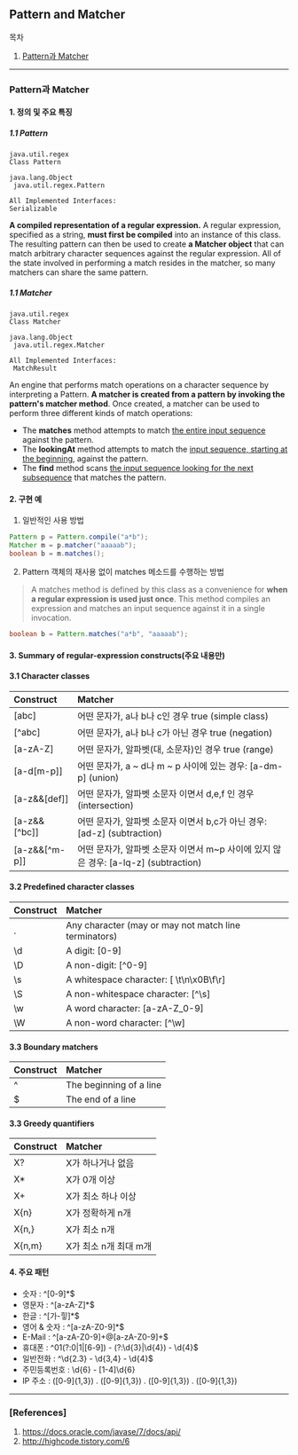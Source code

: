 ## Pattern and Matcher

목차

1. [Pattern과 Matcher](#pattern과-matcher)

* * *

### Pattern과 Matcher

#### 1. 정의 및 주요 특징

##### 1.1 Pattern

```
java.util.regex
Class Pattern

java.lang.Object
 java.util.regex.Pattern

All Implemented Interfaces:
Serializable
```

**A compiled representation of a regular expression.**
A regular expression, specified as a string, **must first be compiled** into an instance of this class. The resulting pattern can then be used to create **a Matcher object** that can match arbitrary character sequences against the regular expression. All of the state involved in performing a match resides in the matcher, so many matchers can share the same pattern.

##### 1.1 Matcher

```
java.util.regex
Class Matcher

java.lang.Object
 java.util.regex.Matcher

All Implemented Interfaces:
 MatchResult
```

An engine that performs match operations on a character sequence by interpreting a Pattern. **A matcher is created from a pattern by invoking the pattern's matcher method**. Once created, a matcher can be used to perform three different kinds of match operations:
- The **matches** method attempts to match <U>the entire input sequence</U> against the pattern.
- The **lookingAt** method attempts to match the <U>input sequence, starting at the beginning</U>, against the pattern.
- The **find** method scans <U>the input sequence looking for the next subsequence</U> that matches the pattern.




#### 2. 구현 예

1) 일반적인 사용 방법

```java
Pattern p = Pattern.compile("a*b");
Matcher m = p.matcher("aaaaab");
boolean b = m.matches();
```

2) Pattern 객체의 재사용 없이 matches 메소드를 수행하는 방법

> A matches method is defined by this class as a convenience for **when a regular expression is used just once**. This method compiles an expression and matches an input sequence against it in a single invocation.

```java
boolean b = Pattern.matches("a*b", "aaaaab");
```

#### 3. Summary of regular-expression constructs(주요 내용만)

#### 3.1 Character classes

| Construct  | Matcher |
| :------------ | :------------------- |
| [abc]	| 어떤 문자가, a나 b나 c인 경우 true (simple class) |
| [^abc]	| 어떤 문자가, a나 b나 c가 아닌 경우 true (negation) |
| [a-zA-Z]	| 어떤 문자가, 알파벳(대, 소문자)인 경우 true (range) |
| [a-d[m-p]]	| 어떤 문자가, a ~ d나 m ~ p 사이에 있는 경우: [a-dm-p] (union) |
| [a-z&&[def]]	| 어떤 문자가, 알파벳 소문자 이면서 d,e,f 인 경우 (intersection) |
| [a-z&&[^bc]]	| 어떤 문자가, 알파벳 소문자 이면서 b,c가 아닌 경우: [ad-z] (subtraction) |
| [a-z&&[^m-p]]	| 어떤 문자가, 알파벳 소문자 이면서 m~p 사이에 있지 않은 경우: [a-lq-z] (subtraction) |

#### 3.2 Predefined character classes

| Construct  | Matcher |
| :------------ | :------------------- |
| .	| Any character (may or may not match line terminators)	|
| \d	| A digit: [0-9]	|
| \D	| A non-digit: [^0-9]	|
| \s	| A whitespace character: [ \t\n\x0B\f\r]	|
| \S	| A non-whitespace character: [^\s]	|
| \w	| A word character: [a-zA-Z_0-9] |
| \W	| A non-word character: [^\w]	|

#### 3.3 Boundary matchers

| Construct  | Matcher |
| :------------ | :------------------- |
| ^	| The beginning of a line |
| $	| The end of a line |

#### 3.3 Greedy quantifiers

| Construct  | Matcher |
| :------------ | :------------------- |
| X?	| X가 하나거나 없음 |
| X*	| X가 0개 이상 |
| X+	| X가 최소 하나 이상 |
| X{n}	| X가 정확하게 n개 |
| X{n,}	| X가 최소 n개 |
| X{n,m}	| X가 최소 n개 최대 m개 |

#### 4. 주요 패턴

- 숫자 : ^[0-9]*$
- 영문자 : ^[a-zA-Z]*$
- 한글 : ^[가-힣]*$
- 영어 & 숫자 : ^[a-zA-Z0-9]*$
- E-Mail : ^[a-zA-Z0-9]+@[a-zA-Z0-9]+$
- 휴대폰 : ^01(?:0|1|[6-9]) - (?:\d{3}|\d{4}) - \d{4}$
- 일반전화 : ^\d{2.3} - \d{3,4} - \d{4}$
- 주민등록번호 : \d{6} \- [1-4]\d{6}
- IP 주소 : ([0-9]{1,3}) \. ([0-9]{1,3}) \. ([0-9]{1,3}) \. ([0-9]{1,3})

***

### [References]
1. <https://docs.oracle.com/javase/7/docs/api/>
1. <http://highcode.tistory.com/6>
